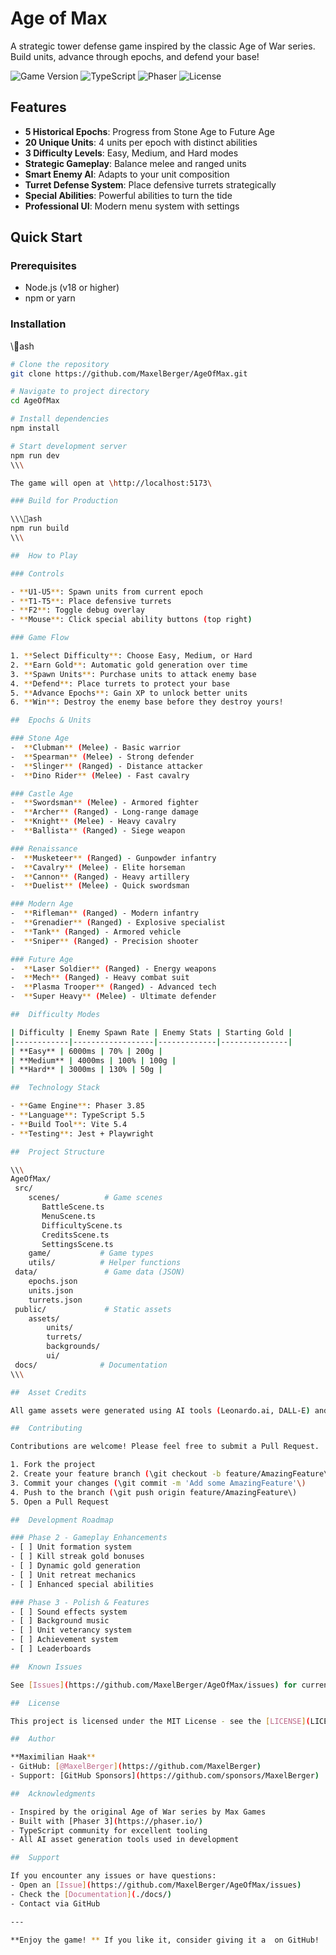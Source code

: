 #  Age of Max

A strategic tower defense game inspired by the classic Age of War series. Build units, advance through epochs, and defend your base!

![Game Version](https://img.shields.io/badge/version-1.0.0-blue)
![TypeScript](https://img.shields.io/badge/TypeScript-5.5-blue)
![Phaser](https://img.shields.io/badge/Phaser-3.85-green)
![License](https://img.shields.io/badge/license-MIT-green)

##  Features

- **5 Historical Epochs**: Progress from Stone Age to Future Age
- **20 Unique Units**: 4 units per epoch with distinct abilities
- **3 Difficulty Levels**: Easy, Medium, and Hard modes
- **Strategic Gameplay**: Balance melee and ranged units
- **Smart Enemy AI**: Adapts to your unit composition
- **Turret Defense System**: Place defensive turrets strategically
- **Special Abilities**: Powerful abilities to turn the tide
- **Professional UI**: Modern menu system with settings

##  Quick Start

### Prerequisites

- Node.js (v18 or higher)
- npm or yarn

### Installation

\\\ash
```bash
# Clone the repository
git clone https://github.com/MaxelBerger/AgeOfMax.git

# Navigate to project directory
cd AgeOfMax

# Install dependencies
npm install

# Start development server
npm run dev
\\\

The game will open at \http://localhost:5173\

### Build for Production

\\\ash
npm run build
\\\

##  How to Play

### Controls

- **U1-U5**: Spawn units from current epoch
- **T1-T5**: Place defensive turrets
- **F2**: Toggle debug overlay
- **Mouse**: Click special ability buttons (top right)

### Game Flow

1. **Select Difficulty**: Choose Easy, Medium, or Hard
2. **Earn Gold**: Automatic gold generation over time
3. **Spawn Units**: Purchase units to attack enemy base
4. **Defend**: Place turrets to protect your base
5. **Advance Epochs**: Gain XP to unlock better units
6. **Win**: Destroy the enemy base before they destroy yours!

##  Epochs & Units

### Stone Age
-  **Clubman** (Melee) - Basic warrior
-  **Spearman** (Melee) - Strong defender
-  **Slinger** (Ranged) - Distance attacker
-  **Dino Rider** (Melee) - Fast cavalry

### Castle Age
-  **Swordsman** (Melee) - Armored fighter
-  **Archer** (Ranged) - Long-range damage
-  **Knight** (Melee) - Heavy cavalry
-  **Ballista** (Ranged) - Siege weapon

### Renaissance
-  **Musketeer** (Ranged) - Gunpowder infantry
-  **Cavalry** (Melee) - Elite horseman
-  **Cannon** (Ranged) - Heavy artillery
-  **Duelist** (Melee) - Quick swordsman

### Modern Age
-  **Rifleman** (Ranged) - Modern infantry
-  **Grenadier** (Ranged) - Explosive specialist
-  **Tank** (Ranged) - Armored vehicle
-  **Sniper** (Ranged) - Precision shooter

### Future Age
-  **Laser Soldier** (Ranged) - Energy weapons
-  **Mech** (Ranged) - Heavy combat suit
-  **Plasma Trooper** (Ranged) - Advanced tech
-  **Super Heavy** (Melee) - Ultimate defender

##  Difficulty Modes

| Difficulty | Enemy Spawn Rate | Enemy Stats | Starting Gold |
|------------|------------------|-------------|---------------|
| **Easy** | 6000ms | 70% | 200g |
| **Medium** | 4000ms | 100% | 100g |
| **Hard** | 3000ms | 130% | 50g |

##  Technology Stack

- **Game Engine**: Phaser 3.85
- **Language**: TypeScript 5.5
- **Build Tool**: Vite 5.4
- **Testing**: Jest + Playwright

##  Project Structure

\\\
AgeOfMax/
 src/
    scenes/          # Game scenes
       BattleScene.ts
       MenuScene.ts
       DifficultyScene.ts
       CreditsScene.ts
       SettingsScene.ts
    game/           # Game types
    utils/          # Helper functions
 data/               # Game data (JSON)
    epochs.json
    units.json
    turrets.json
 public/             # Static assets
    assets/
        units/
        turrets/
        backgrounds/
        ui/
 docs/              # Documentation
\\\

##  Asset Credits

All game assets were generated using AI tools (Leonardo.ai, DALL-E) and are included under fair use for this educational project.

##  Contributing

Contributions are welcome! Please feel free to submit a Pull Request.

1. Fork the project
2. Create your feature branch (\git checkout -b feature/AmazingFeature\)
3. Commit your changes (\git commit -m 'Add some AmazingFeature'\)
4. Push to the branch (\git push origin feature/AmazingFeature\)
5. Open a Pull Request

##  Development Roadmap

### Phase 2 - Gameplay Enhancements
- [ ] Unit formation system
- [ ] Kill streak gold bonuses
- [ ] Dynamic gold generation
- [ ] Unit retreat mechanics
- [ ] Enhanced special abilities

### Phase 3 - Polish & Features
- [ ] Sound effects system
- [ ] Background music
- [ ] Unit veterancy system
- [ ] Achievement system
- [ ] Leaderboards

##  Known Issues

See [Issues](https://github.com/MaxelBerger/AgeOfMax/issues) for current bugs and feature requests.

##  License

This project is licensed under the MIT License - see the [LICENSE](LICENSE) file for details.

##  Author

**Maximilian Haak**
- GitHub: [@MaxelBerger](https://github.com/MaxelBerger)
- Support: [GitHub Sponsors](https://github.com/sponsors/MaxelBerger)

##  Acknowledgments

- Inspired by the original Age of War series by Max Games
- Built with [Phaser 3](https://phaser.io/)
- TypeScript community for excellent tooling
- All AI asset generation tools used in development

##  Support

If you encounter any issues or have questions:
- Open an [Issue](https://github.com/MaxelBerger/AgeOfMax/issues)
- Check the [Documentation](./docs/)
- Contact via GitHub

---

**Enjoy the game! ** If you like it, consider giving it a  on GitHub!
